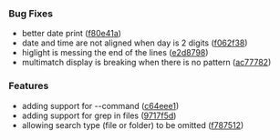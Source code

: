 
### Bug Fixes

* better date print ([f80e41a](https://github.com/aversini/teeny-file-search/commit/f80e41ac4a64e3ef2569cf73b31ea08f0b31bfab))
* date and time are not aligned when day is 2 digits ([f062f38](https://github.com/aversini/teeny-file-search/commit/f062f38ca8612465bdaabf9595ddede2604387cc))
* higlight is messing the end of the lines ([e2d8798](https://github.com/aversini/teeny-file-search/commit/e2d87989a47b968778ba13cdf26e7c266b47816a))
* multimatch display is breaking when there is no pattern ([ac77782](https://github.com/aversini/teeny-file-search/commit/ac77782b6dcce4aeaf05978c666f07e5e0b15126))


### Features

* adding support for --command ([c64eee1](https://github.com/aversini/teeny-file-search/commit/c64eee1467551bad5af9266f3bf9ea120470b7d9))
* adding support for grep in files ([9717f5d](https://github.com/aversini/teeny-file-search/commit/9717f5d1faed794bf1f08495f894af23d78cbe55))
* allowing search type (file or folder) to be omitted ([f787512](https://github.com/aversini/teeny-file-search/commit/f78751263612c90eaae9d83b230eff84c6a09323))

